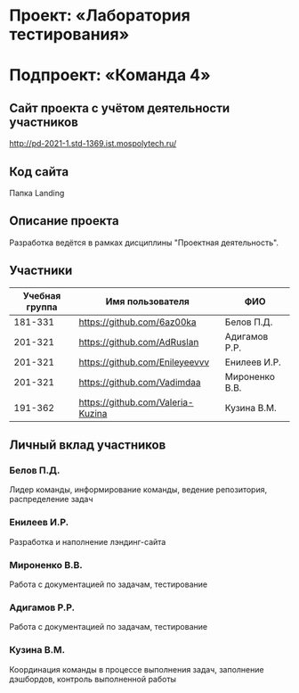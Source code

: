 # Проект: «Лаборатория тестирования»
# Подпроект: «Команда 4»

## Сайт проекта с учётом деятельности участников
http://pd-2021-1.std-1369.ist.mospolytech.ru/

## Код сайта
Папка Landing

## Описание проекта
Разработка ведётся в рамках дисциплины "Проектная деятельность".


## Участники

| Учебная группа | Имя пользователя | ФИО                      |
|----------------|------------------|--------------------------|
| 181-331        | https://github.com/6az00ka       | Белов П.Д.              |
| 201-321        | https://github.com/AdRuslan       | Адигамов Р.Р.              | 
| 201-321        | https://github.com/Enileyeevvv      | Енилеев И.Р.              | 
| 201-321        | https://github.com/Vadimdaa      | Мироненко В.В.            | 
| 191-362        | https://github.com/Valeria-Kuzina      | Кузина В.М.            | 


## Личный вклад участников

### Белов П.Д.
Лидер команды, информирование команды, ведение репозитория, распределение задач

### Енилеев И.Р.
Разработка и наполнение лэндинг-сайта 

### Мироненко В.В.
Работа с документацией по задачам, тестирование

### Адигамов Р.Р.
Работа с документацией по задачам, тестирование

### Кузина В.М.
Координация команды в процессе выполнения задач, заполнение дэшбордов, контроль выполненной работы
